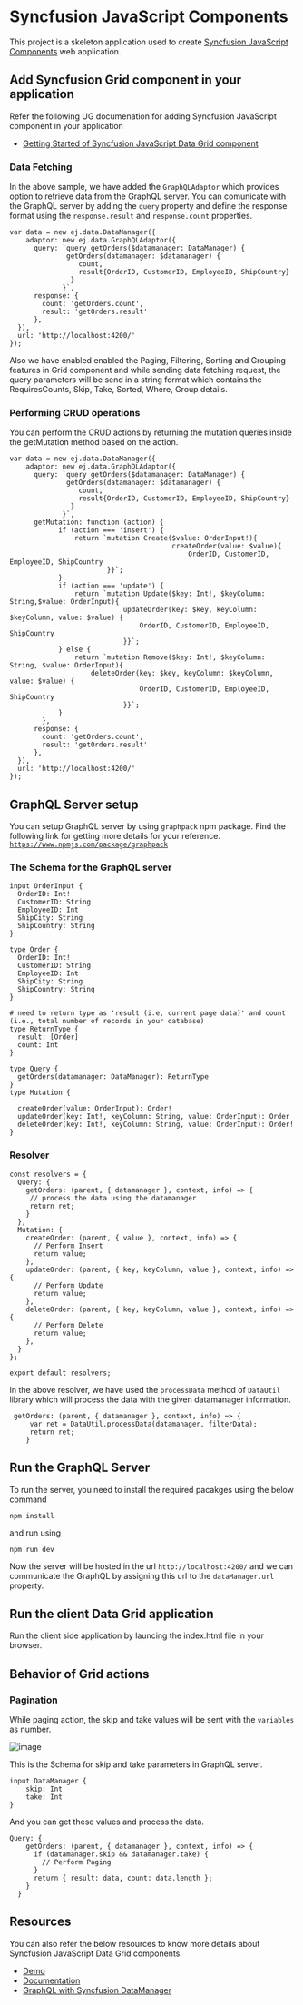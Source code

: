 # Syncfusion JavaScript Components

This project is a skeleton application used to create [Syncfusion JavaScript Components](https://www.syncfusion.com/javascript-ui-controls) web application.



## Add Syncfusion Grid component in your application

Refer the following UG documenation for adding Syncfusion JavaScript component in your application
* [Getting Started of Syncfusion JavaScript Data Grid component](https://ej2.syncfusion.com/javascript/documentation/grid/getting-started/)

### Data Fetching

In the above sample, we have added the `GraphQLAdaptor` which provides option to retrieve data from the GraphQL server. You can comunicate with the GraphQL server by adding the `query` property and define the response format using the `response.result` and `response.count` properties.

```
var data = new ej.data.DataManager({
    adaptor: new ej.data.GraphQLAdaptor({
      query: `query getOrders($datamanager: DataManager) {
              getOrders(datamanager: $datamanager) {
                 count,
                 result{OrderID, CustomerID, EmployeeID, ShipCountry}
               }
             }`,   
      response: {
        count: 'getOrders.count',
        result: 'getOrders.result'
      },
  }),
  url: 'http://localhost:4200/'
});
```

Also we have enabled enabled the Paging, Filtering, Sorting and Grouping features in Grid component and while sending data fetching request, the query parameters will be send in a string format which contains the RequiresCounts, Skip, Take, Sorted, Where, Group details.

### Performing CRUD operations

You can perform the CRUD actions by returning the mutation queries inside the getMutation method based on the action.

```
var data = new ej.data.DataManager({
    adaptor: new ej.data.GraphQLAdaptor({
      query: `query getOrders($datamanager: DataManager) {
              getOrders(datamanager: $datamanager) {
                 count,
                 result{OrderID, CustomerID, EmployeeID, ShipCountry}
               }
             }`, 
      getMutation: function (action) {
            if (action === 'insert') {
                return `mutation Create($value: OrderInput!){
                                        createOrder(value: $value){
                                            OrderID, CustomerID, EmployeeID, ShipCountry
                        }}`;
            }
            if (action === 'update') {
                return `mutation Update($key: Int!, $keyColumn: String,$value: OrderInput){
                            updateOrder(key: $key, keyColumn: $keyColumn, value: $value) {
                                OrderID, CustomerID, EmployeeID, ShipCountry
                            }}`;
            } else {
                return `mutation Remove($key: Int!, $keyColumn: String, $value: OrderInput){
                    deleteOrder(key: $key, keyColumn: $keyColumn, value: $value) {
                                OrderID, CustomerID, EmployeeID, ShipCountry
                            }}`;
            }
        },
      response: {
        count: 'getOrders.count',
        result: 'getOrders.result'
      },
  }),
  url: 'http://localhost:4200/'
});
```

## GraphQL Server setup

You can setup GraphQL server by using `graphpack` npm package. Find the following link for getting more details for your reference.
[`https://www.npmjs.com/package/graphpack`](https://www.npmjs.com/package/graphpack) 

### The Schema for the GraphQL server

```
input OrderInput {
  OrderID: Int!
  CustomerID: String
  EmployeeID: Int
  ShipCity: String
  ShipCountry: String
}

type Order {
  OrderID: Int!
  CustomerID: String
  EmployeeID: Int
  ShipCity: String
  ShipCountry: String
}

# need to return type as 'result (i.e, current page data)' and count (i.e., total number of records in your database)
type ReturnType {
  result: [Order]
  count: Int
}

type Query {
  getOrders(datamanager: DataManager): ReturnType 
}
type Mutation {

  createOrder(value: OrderInput): Order!
  updateOrder(key: Int!, keyColumn: String, value: OrderInput): Order
  deleteOrder(key: Int!, keyColumn: String, value: OrderInput): Order!
}
```

### Resolver

```
const resolvers = {
  Query: {
    getOrders: (parent, { datamanager }, context, info) => {     
     // process the data using the datamanager
     return ret;
    }
  },
  Mutation: {
    createOrder: (parent, { value }, context, info) => {
      // Perform Insert
      return value;
    },
    updateOrder: (parent, { key, keyColumn, value }, context, info) => {
      // Perform Update
      return value;
    },
    deleteOrder: (parent, { key, keyColumn, value }, context, info) => {
      // Perform Delete
      return value;
    },
  }
};

export default resolvers;

```
In the above resolver, we have used the `processData` method of `DataUtil` library which will process the data with the given datamanager information.

```
 getOrders: (parent, { datamanager }, context, info) => {     
     var ret = DataUtil.processData(datamanager, filterData);
     return ret;
    }
```

## Run the GraphQL Server

To run the server, you need to install the required pacakges using the below command

```
npm install
```

and run using

```
npm run dev
```

Now the server will be hosted in the url `http://localhost:4200/` and we can communicate the GraphQL by assigning this url to the `dataManager.url` property.

## Run the client Data Grid application

Run the client side application by launcing the index.html file in your browser.

## Behavior of Grid actions

### Pagination

While paging action, the skip and take values will be sent with the `variables` as number.

![image](https://github.com/Pavithra15/GraphQLGrid/assets/34119270/2fa5459f-6593-4ac6-93c6-1ab68d4a6fbd)

This is the Schema for skip and take parameters in GraphQL server.

```
input DataManager {
    skip: Int
    take: Int
}
```

And you can get these values and process the data.

```
Query: {
    getOrders: (parent, { datamanager }, context, info) => {     
      if (datamanager.skip && datamanager.take) {
        // Perform Paging
      }
      return { result: data, count: data.length };
    }
  }
```

## Resources

You can also refer the below resources to know more details about Syncfusion JavaScript Data Grid components.
* [Demo](https://ej2.syncfusion.com/javascript/demos/#/material/grid/grid-overview.html)
* [Documentation](https://ej2.syncfusion.com/javascript/documentation/grid/)
* [GraphQL with Syncfusion DataManager](https://ej2.syncfusion.com/javascript/documentation/data/adaptors/#graphql-adaptor)
